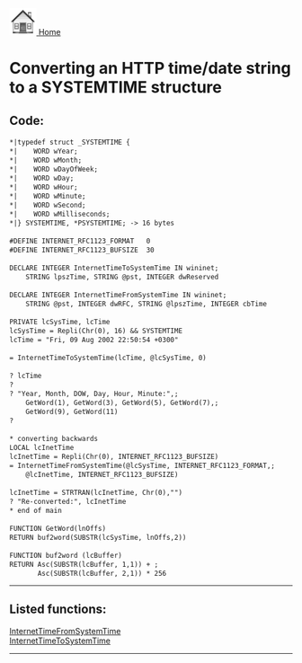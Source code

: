 [<img src="../images/home.png"> Home ](https://github.com/VFPX/Win32API)  

# Converting an HTTP time/date string to a SYSTEMTIME structure

## Code:
```foxpro  
*|typedef struct _SYSTEMTIME {
*|    WORD wYear;
*|    WORD wMonth;
*|    WORD wDayOfWeek;
*|    WORD wDay;
*|    WORD wHour;
*|    WORD wMinute;
*|    WORD wSecond;
*|    WORD wMilliseconds;
*|} SYSTEMTIME, *PSYSTEMTIME; -> 16 bytes

#DEFINE INTERNET_RFC1123_FORMAT   0
#DEFINE INTERNET_RFC1123_BUFSIZE  30

DECLARE INTEGER InternetTimeToSystemTime IN wininet;
	STRING lpszTime, STRING @pst, INTEGER dwReserved

DECLARE INTEGER InternetTimeFromSystemTime IN wininet;
	STRING @pst, INTEGER dwRFC, STRING @lpszTime, INTEGER cbTime

PRIVATE lcSysTime, lcTime
lcSysTime = Repli(Chr(0), 16) && SYSTEMTIME
lcTime = "Fri, 09 Aug 2002 22:50:54 +0300"

= InternetTimeToSystemTime(lcTime, @lcSysTime, 0)

? lcTime
?
? "Year, Month, DOW, Day, Hour, Minute:",;
	GetWord(1), GetWord(3), GetWord(5), GetWord(7),;
	GetWord(9), GetWord(11)
?

* converting backwards
LOCAL lcInetTime
lcInetTime = Repli(Chr(0), INTERNET_RFC1123_BUFSIZE)
= InternetTimeFromSystemTime(@lcSysTime, INTERNET_RFC1123_FORMAT,;
	@lcInetTime, INTERNET_RFC1123_BUFSIZE)

lcInetTime = STRTRAN(lcInetTime, Chr(0),"")
? "Re-converted:", lcInetTime
* end of main

FUNCTION GetWord(lnOffs)
RETURN buf2word(SUBSTR(lcSysTime, lnOffs,2))

FUNCTION buf2word (lcBuffer)
RETURN Asc(SUBSTR(lcBuffer, 1,1)) + ;
       Asc(SUBSTR(lcBuffer, 2,1)) * 256  
```  
***  


## Listed functions:
[InternetTimeFromSystemTime](../libraries/wininet/InternetTimeFromSystemTime.md)  
[InternetTimeToSystemTime](../libraries/wininet/InternetTimeToSystemTime.md)  

***  

